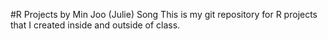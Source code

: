 #R Projects by Min Joo (Julie) Song
This is my git repository for R projects that I created inside and outside of class. 